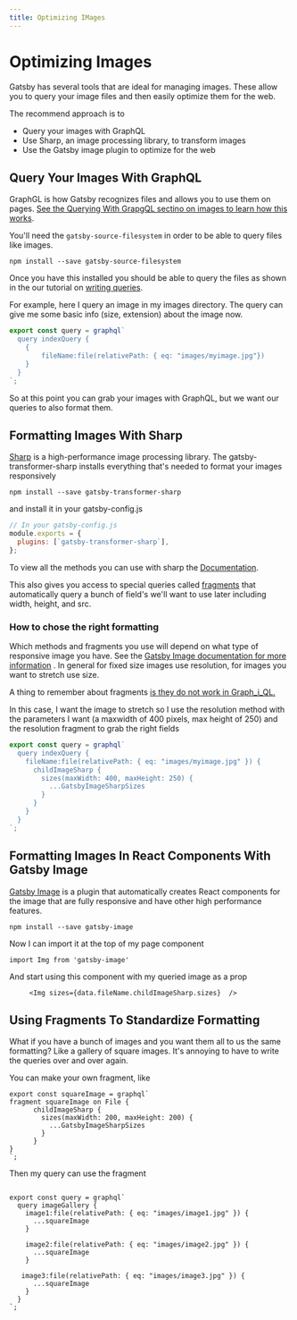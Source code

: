 ```yaml
---
title: Optimizing IMages
---
```


# Optimizing Images

Gatsby has several tools that are ideal for managing images. These allow you to query your image files and then easily optimize them for the web. 


The recommend approach is to 
* Query your images with GraphQL
* Use Sharp, an image processing library, to transform images
* Use the Gatsby image plugin to optimize for the web


## Query Your Images With GraphQL

GraphGL is how Gatsby recognizes files and allows you to use them on pages. [See the Querying With GrapgQL sectino on images to learn how this works](docs/querying-with-graphql/#images).

You'll need the `gatsby-source-filesystem` in order to be able to query files like images. 


`npm install --save gatsby-source-filesystem`

Once you have this installed you should be able to query the files as shown in the our tutorial on [writing queries](tutorial/part-four/#build-a-page-with-a-graphql-query). 

For example, here I query an image in my images directory. The query can give me some basic info (size, extension) about the image now. 

```jsx
export const query = graphql`
  query indexQuery {
    {
        fileName:file(relativePath: { eq: "images/myimage.jpg"}) 
    }
  }
`;
```

So at this point you can grab your images with GraphQL, but we want our queries to also format them. 

## Formatting Images With Sharp

[Sharp](https://github.com/lovell/sharp) is a high-performance image processing library. The gatsby-transformer-sharp installs everything that's needed to format your images responsively

`npm install --save gatsby-transformer-sharp`

and install it in your gatsby-config.js

```javascript
// In your gatsby-config.js
module.exports = {
  plugins: [`gatsby-transformer-sharp`],
};
```

To view all the methods you can use with sharp the [Documentation](/packages/gatsby-plugin-sharp/).

This also gives you access to special queries called [fragments](/packages/gatsby-image/#fragments) that automatically query a bunch of field's we'll want to use later including width, height, and src. 


### How to chose the right formatting

Which methods and fragments you use will depend on what type of responsive image you have. See the [Gatsby Image documentation for more information](/packages/gatsby-image/#two-types-of-responsive-images) . In general for fixed size images use resolution, for images you want to stretch use size. 


A thing to remember about fragments [is they do not work in Graph_i_QL.](/packages/gatsby-image/#fragments)




In this case, I want the image to stretch so I use the resolution method with the parameters I want (a maxwidth of 400 pixels, max height of 250) and the  resolution fragment to grab the right fields
```jsx
export const query = graphql`
  query indexQuery {
    fileName:file(relativePath: { eq: "images/myimage.jpg" }) {
      childImageSharp {
        sizes(maxWidth: 400, maxHeight: 250) {
          ...GatsbyImageSharpSizes
        }
      }
    }
  }
`;
```


## Formatting Images In React Components With Gatsby Image

[Gatsby Image](/packages/gatsby-image/) is a plugin that automatically creates React components for the image that are fully responsive and have other high performance features.


`npm install --save gatsby-image`

Now I can import it at the top of my page component

```
import Img from 'gatsby-image'

```

And start using this component with my queried image as a prop

```
     <Img sizes={data.fileName.childImageSharp.sizes}  />
```


## Using Fragments To Standardize Formatting

What if you have a bunch of images and you want them all to us the same formatting? Like a gallery of square images. It's annoying to have to write the queries over and over again.

You can make your own fragment, like 

```
export const squareImage = graphql`
fragment squareImage on File {
      childImageSharp {
        sizes(maxWidth: 200, maxHeight: 200) {
          ...GatsbyImageSharpSizes
        }
      }
}
`;
```

Then my query can use the fragment

```

export const query = graphql`
  query imageGallery {
    image1:file(relativePath: { eq: "images/image1.jpg" }) {
      ...squareImage
    }

    image2:file(relativePath: { eq: "images/image2.jpg" }) {
      ...squareImage
    }

   image3:file(relativePath: { eq: "images/image3.jpg" }) {
      ...squareImage
    }
  }
`;

```


